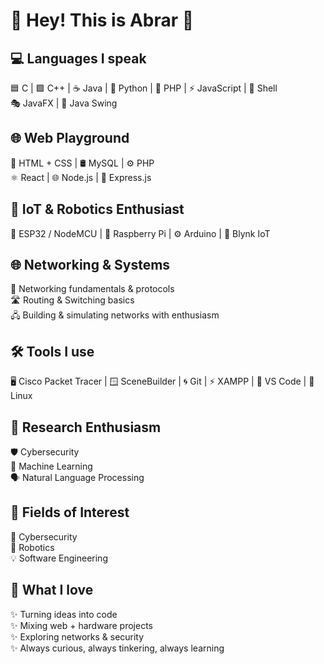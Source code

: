 # 🌟 Hey! This is Abrar 💯

## 💻 Languages I speak
🟦 C | 🟪 C++ | ☕ Java | 🐍 Python | 🐘 PHP | ⚡ JavaScript | 🐚 Shell  
🎭 JavaFX | 🎨 Java Swing

## 🌐 Web Playground
🎨 HTML + CSS | 🛢️ MySQL | ⚙️ PHP  
⚛️ React | 🌐 Node.js | 🚂 Express.js

## 🤖 IoT & Robotics Enthusiast
🔌 ESP32 / NodeMCU | 🍓 Raspberry Pi | ⚙️ Arduino | 📡 Blynk IoT

## 🌐 Networking & Systems
🔗 Networking fundamentals & protocols  
🛣️ Routing & Switching basics  
🖧 Building & simulating networks with enthusiasm

## 🛠️ Tools I use
🖥️ Cisco Packet Tracer | 🪟 SceneBuilder | 🌀 Git | ⚡ XAMPP | 📝 VS Code | 🐧 Linux

## 🔬 Research Enthusiasm
🛡️ Cybersecurity  
🤖 Machine Learning  
🗣️ Natural Language Processing

## 🎯 Fields of Interest
🔐 Cybersecurity  
🤖 Robotics  
💡 Software Engineering

## 🚀 What I love
✨ Turning ideas into code  
✨ Mixing web + hardware projects  
✨ Exploring networks & security  
✨ Always curious, always tinkering, always learning
